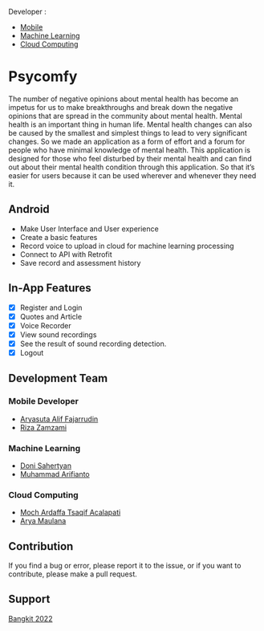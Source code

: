 Developer :
- [Mobile](https://github.com/mindflayers10/Psycomfy-MD)
- [Machine Learning](https://github.com/fiantonumber1/ml_speech_depression)
- [Cloud Computing](https://github.com/ArdaffaTsaqif/psycomfy/tree/cloud-webservices)
# Psycomfy
The number of negative opinions about mental health has become an impetus for us to make breakthroughs and break down the negative opinions that are spread in the community about mental health. Mental health is an important thing in human life. Mental health changes can also be caused by the smallest and simplest things to lead to very significant changes. So we made an application as a form of effort and a forum for people who have minimal knowledge of mental health. This application is designed for those who feel disturbed by their mental health and can find out about their mental health condition through this application. So that it’s easier for users because it can be used wherever and whenever they need it.
## Android
- Make User Interface and User experience
- Create a basic features
- Record voice to upload in cloud for machine learning processing
- Connect to API with Retrofit
- Save record and assessment history

## In-App Features
-  [x] Register and Login
-  [x] Quotes and Article
-  [x] Voice Recorder
-  [x] View sound recordings
-  [x] See the result of sound recording detection.
-  [x] Logout

## Development Team
### Mobile Developer 
- [Aryasuta Alif Fajarrudin](https://github.com/AryassCode)
- [Riza Zamzami](https://github.com/mindflayers10)
### Machine Learning
- [Doni Sahertyan](https://github.com/OnAhert)
- [Muhammad Arifianto](https://github.com/Fiantonumber1)
### Cloud Computing
- [Moch Ardaffa Tsaqif Acalapati](https://github.com/ArdaffaTsaqif)
- [Arya Maulana](https://github.com/AryakM11)


## Contribution
If you find a bug or error, please report it to the issue, or if you want to contribute, please make a pull request.

## Support
[Bangkit 2022](https://grow.google/intl/id_id/bangkit/)
